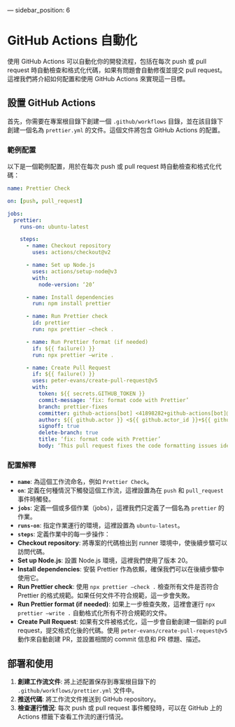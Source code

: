—
sidebar_position: 6


# GitHub Actions 自動化

使用 GitHub Actions 可以自動化你的開發流程，包括在每次 push 或 pull request 時自動檢查和格式化代碼，如果有問題會自動修復並提交 pull request。這裡我們將介紹如何配置和使用 GitHub Actions 來實現這一目標。

## 設置 GitHub Actions

首先，你需要在專案根目錄下創建一個 `.github/workflows` 目錄，並在該目錄下創建一個名為 `prettier.yml` 的文件。這個文件將包含 GitHub Actions 的配置。

### 範例配置

以下是一個範例配置，用於在每次 push 或 pull request 時自動檢查和格式化代碼：

```yaml
name: Prettier Check

on: [push, pull_request]

jobs:
  prettier:
    runs-on: ubuntu-latest

    steps:
      - name: Checkout repository
        uses: actions/checkout@v2

      - name: Set up Node.js
        uses: actions/setup-node@v3
        with:
          node-version: ‘20’

      - name: Install dependencies
        run: npm install prettier

      - name: Run Prettier check
        id: prettier
        run: npx prettier —check .

      - name: Run Prettier format (if needed)
        if: ${{ failure() }}
        run: npx prettier —write .

      - name: Create Pull Request
        if: ${{ failure() }}
        uses: peter-evans/create-pull-request@v5
        with:
          token: ${{ secrets.GITHUB_TOKEN }}
          commit-message: ‘fix: format code with Prettier’
          branch: prettier-fixes
          committer: github-actions[bot] <41898282+github-actions[bot]@users.noreply.github.com>
          author: ${{ github.actor }} <${{ github.actor_id }}+${{ github.actor }}@users.noreply.github.com>
          signoff: true
          delete-branch: true
          title: ‘fix: format code with Prettier’
          body: ‘This pull request fixes the code formatting issues identified by Prettier.’
```

### 配置解釋

- **`name`**: 為這個工作流命名，例如 `Prettier Check`。
- **`on`**: 定義在何種情況下觸發這個工作流，這裡設置為在 `push` 和 `pull_request` 事件時觸發。
- **`jobs`**: 定義一個或多個作業（jobs），這裡我們只定義了一個名為 `prettier` 的作業。
- **`runs-on`**: 指定作業運行的環境，這裡設置為 `ubuntu-latest`。
- **`steps`**: 定義作業中的每一步操作：
- **Checkout repository**: 將專案的代碼檢出到 runner 環境中，使後續步驟可以訪問代碼。
- **Set up Node.js**: 設置 Node.js 環境，這裡我們使用了版本 20。
- **Install dependencies**: 安裝 Prettier 作為依賴，確保我們可以在後續步驟中使用它。
- **Run Prettier check**: 使用 `npx prettier —check .` 檢查所有文件是否符合 Prettier 的格式規範。如果任何文件不符合規範，這一步會失敗。
- **Run Prettier format (if needed)**: 如果上一步檢查失敗，這裡會運行 `npx prettier —write .` 自動格式化所有不符合規範的文件。
- **Create Pull Request**: 如果有文件被格式化，這一步會自動創建一個新的 pull request，提交格式化後的代碼。使用 `peter-evans/create-pull-request@v5` 動作來自動創建 PR，並設置相關的 commit 信息和 PR 標題、描述。

## 部署和使用

1. **創建工作流文件**: 將上述配置保存到專案根目錄下的 `.github/workflows/prettier.yml` 文件中。
2. **推送代碼**: 將工作流文件推送到 GitHub repository。
3. **檢查運行情況**: 每次 push 或 pull request 事件觸發時，可以在 GitHub 上的 Actions 標籤下查看工作流的運行情況。